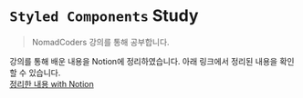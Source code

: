 # `Styled Components` Study

> NomadCoders 강의를 통해 공부합니다.

강의를 통해 배운 내용을 Notion에 정리하였습니다. 아래 링크에서 정리된 내용을 확인할 수 있습니다.
<br />
[정리한 내용 with Notion](https://www.notion.so/xtring/Styled-Components-b223e27c0c2e4017ae676c22428a84c4)
